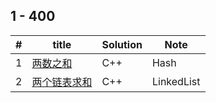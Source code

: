 
## 1 - 400

| #    | title | Solution | Note |
| ---- | ----- | -------- | ---- |
| 1    | [两数之和](./1-400/1-两数之和.cpp)  | C++      | Hash |
| 2    | [两个链表求和](./1-400/2-两个链表求和.cpp)  | C++      | LinkedList |